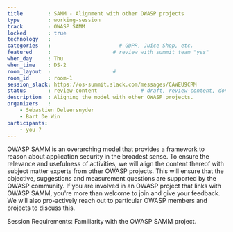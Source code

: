 ```yaml
---
title        : SAMM - Alignment with other OWASP projects
type         : working-session
track        : OWASP SAMM
locked       : true
technology   :
categories   :                      # GDPR, Juice Shop, etc.
featured     :                    # review with summit team "yes"
when_day     : Thu
when_time    : DS-2
room_layout  :                    #
room_id      : room-1
session_slack: https://os-summit.slack.com/messages/CAWEU9CRM
status       : review-content              # draft, review-content, done
description  : Aligning the model with other OWASP projects.
organizers   :
    - Sebastien Deleersnyder
    - Bart De Win
participants:
    - you ?
---
```


OWASP SAMM is an overarching model that provides a framework to reason about application security in the broadest sense. To ensure the relevance and usefulness of activities, we will align the content thereof with subject matter experts from other OWASP projects. This will ensure that the objective, suggestions and measurement questions are supported by the OWASP community. If you are involved in an OWASP project that links with OWASP SAMM, you're more than welcome to join and give your feedback. We will also pro-actively reach out to particular OWASP members and projects to discuss this.

Session Requirements: Familiarity with the OWASP SAMM project.
